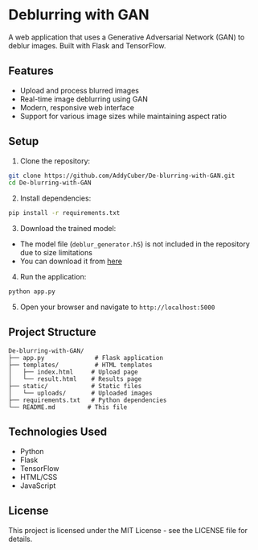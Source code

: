 # Deblurring with GAN

A web application that uses a Generative Adversarial Network (GAN) to deblur images. Built with Flask and TensorFlow.

## Features

- Upload and process blurred images
- Real-time image deblurring using GAN
- Modern, responsive web interface
- Support for various image sizes while maintaining aspect ratio

## Setup

1. Clone the repository:
```bash
git clone https://github.com/AddyCuber/De-blurring-with-GAN.git
cd De-blurring-with-GAN
```

2. Install dependencies:
```bash
pip install -r requirements.txt
```

3. Download the trained model:
- The model file (`deblur_generator.h5`) is not included in the repository due to size limitations
- You can download it from [here](link-to-model-file)

4. Run the application:
```bash
python app.py
```

5. Open your browser and navigate to `http://localhost:5000`

## Project Structure

```
De-blurring-with-GAN/
├── app.py              # Flask application
├── templates/          # HTML templates
│   ├── index.html     # Upload page
│   └── result.html    # Results page
├── static/            # Static files
│   └── uploads/       # Uploaded images
├── requirements.txt   # Python dependencies
└── README.md         # This file
```

## Technologies Used

- Python
- Flask
- TensorFlow
- HTML/CSS
- JavaScript

## License

This project is licensed under the MIT License - see the LICENSE file for details. 